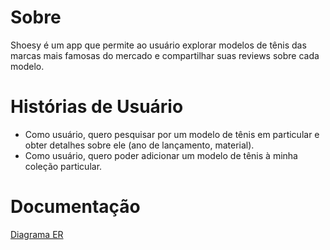 # Sobre
Shoesy é um app que permite ao usuário explorar modelos de tênis das marcas mais famosas do mercado e compartilhar suas reviews sobre cada modelo.

# Histórias de Usuário

* Como usuário, quero pesquisar por um modelo de tênis em particular e obter detalhes sobre ele (ano de lançamento, material).
* Como usuário, quero poder adicionar um modelo de tênis à minha coleção particular.

# Documentação
[Diagrama ER](https://drive.google.com/file/d/15JwOT5EAYjkhcYTZSVXbOENCwL182TdL/view?usp=sharing)